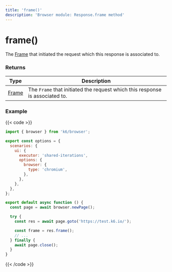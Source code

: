 ```yaml
---
title: 'frame()'
description: 'Browser module: Response.frame method'
---
```


# frame()

The [Frame](https://grafana.com/docs/k6/<K6_VERSION>/javascript-api/k6-browser/frame/) that initiated the request which this response is associated to.

### Returns

| Type                                                                                            | Description                                                                  |
| ----------------------------------------------------------------------------------------------- | ---------------------------------------------------------------------------- |
| [Frame](https://grafana.com/docs/k6/<K6_VERSION>/javascript-api/k6-browser/frame/) | The `Frame` that initiated the request which this response is associated to. |

### Example

{{< code >}}

```javascript
import { browser } from 'k6/browser';

export const options = {
  scenarios: {
    ui: {
      executor: 'shared-iterations',
      options: {
        browser: {
          type: 'chromium',
        },
      },
    },
  },
};

export default async function () {
  const page = await browser.newPage();

  try {
    const res = await page.goto('https://test.k6.io/');

    const frame = res.frame();
    // ...
  } finally {
    await page.close();
  }
}
```

{{< /code >}}
